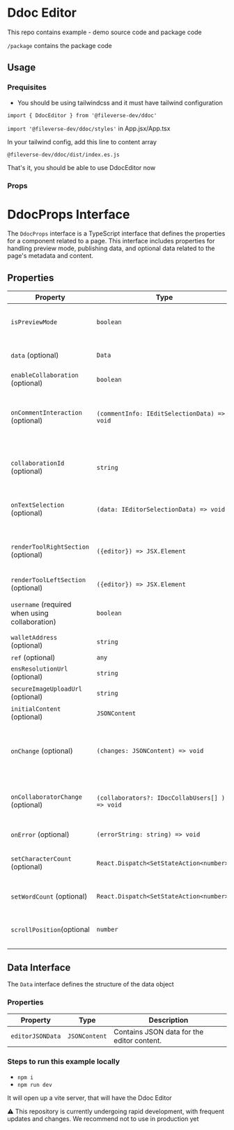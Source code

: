# Ddoc Editor

This repo contains example - demo source code and package code

`/package` contains the package code

## Usage

### Prequisites

- You should be using tailwindcss and it must have tailwind configuration

`import { DdocEditor } from '@fileverse-dev/ddoc'`

`import '@fileverse-dev/ddoc/styles'` in App.jsx/App.tsx

In your tailwind config, add this line to content array

`@fileverse-dev/ddoc/dist/index.es.js`

That's it, you should be able to use DdocEditor now

### Props

# DdocProps Interface

The `DdocProps` interface is a TypeScript interface that defines the properties for a component related to a page. This interface includes properties for handling preview mode, publishing data, and optional data related to the page's metadata and content.

## Properties

| Property                                       | Type                                           | Description                                                                                            |
| ---------------------------------------------- | ---------------------------------------------- |--------------------------------------------------------------------------------------------------------|
| `isPreviewMode`                                | `boolean`                                      | Indicates whether the page is in preview mode or not.                                                  |
| `data` (optional)                              | `Data`                                         | Optional property holding data related to the page.                                                    |
| `enableCollaboration` (optional)               | `boolean`                                      | Optional property to enable collaboration                                                              |
| `onCommentInteraction` (optional)              | `(commentInfo: IEditSelectionData) => void`    | Optional function that get's called whenever there is a mouse-over and click interaction on a comment  |
| `collaborationId` (optional)                   | `string`                                       | When using enableCollaboration, you need to provide collaborationId, it can be uuid of doc             |
| `onTextSelection` (optional)                   | `(data: IEditorSelectionData) => void`         | Function called when a text is selected on the editor                                                  |
| `renderToolRightSection` (optional)            | `({editor}) => JSX.Element`                    | Function that render the right section of the toolbar. it calls the function with the editor instance  |
| `renderToolLeftSection` (optional)             | `({editor}) => JSX.Element`                    | Accept a react component                                                                               |
| `username` (required when using collaboration) | `boolean`                                      | Takes a username which can be used by collaboration cursor                                             |
| `walletAddress` (optional)                     | `string `                                      | Takes a wallet address                                                                                 |
| `ref` (optional)                               | `any`                                          | Gets editor instance                                                                                   |
| `ensResolutionUrl` (optional)                  | `string`                                       | Api Url for resolving ens names                                                                        |
| `secureImageUploadUrl` (optional)              | `string`                                       | Api Url for secure image upload                                                                        |
| `initialContent` (optional)                    | `JSONContent`                                  | Initial content of the editor                                                                          |
| `onChange` (optional)                          | `(changes: JSONContent) => void`               | Optional function that gets triggered with the latest content of the editor on every change in the editor |
| `onCollaboratorChange` (optional)              | `(collaborators?: IDocCollabUsers[] ) => void` | Optional function that gets triggered when a user join or leave the doc during collaboration           |
| `onError` (optional)                           | `(errorString: string) => void`                | Function to call on error                                                                              |
| `setCharacterCount` (optional)                 | `React.Dispatch<SetStateAction<number>>`       | Optional. React Set State function to update Character Count                                           |
| `setWordCount` (optional)                      | `React.Dispatch<SetStateAction<number>>`       | Optional. React Set State function to update Word Count                                                |
| `scrollPosition`(optional                      | `number`                                       | User cursor position to scroll to on intitalising the content of the editor                            |

## Data Interface

The `Data` interface defines the structure of the data object

### Properties

| Property         | Type          | Description                                |
| ---------------- | ------------- | ------------------------------------------ |
| `editorJSONData` | `JSONContent` | Contains JSON data for the editor content. |

### Steps to run this example locally

- `npm i`
- `npm run dev`

It will open up a vite server, that will have the Ddoc Editor

⚠️ This repository is currently undergoing rapid development, with frequent updates and changes. We recommend not to use in production yet
